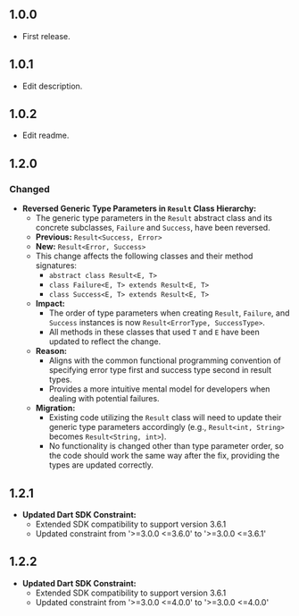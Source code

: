 ## 1.0.0

- First release.

## 1.0.1

- Edit description.

## 1.0.2

- Edit readme.

## 1.2.0

### Changed

- **Reversed Generic Type Parameters in `Result` Class Hierarchy:**
    - The generic type parameters in the `Result` abstract class and its concrete subclasses, `Failure` and `Success`, have been reversed.
    - **Previous:** `Result<Success, Error>`
    - **New:** `Result<Error, Success>`
    - This change affects the following classes and their method signatures:
        - `abstract class Result<E, T>`
        - `class Failure<E, T> extends Result<E, T>`
        - `class Success<E, T> extends Result<E, T>`
    - **Impact:**
        - The order of type parameters when creating `Result`, `Failure`, and `Success` instances is now `Result<ErrorType, SuccessType>`.
        - All methods in these classes that used `T` and `E` have been updated to reflect the change.
    - **Reason:**
        - Aligns with the common functional programming convention of specifying error type first and success type second in result types.
        - Provides a more intuitive mental model for developers when dealing with potential failures.
    - **Migration:**
        - Existing code utilizing the `Result` class will need to update their generic type parameters accordingly (e.g., `Result<int, String>` becomes `Result<String, int>`).
        - No functionality is changed other than type parameter order, so the code should work the same way after the fix, providing the types are updated correctly.

## 1.2.1

- **Updated Dart SDK Constraint:**
    - Extended SDK compatibility to support version 3.6.1
    - Updated constraint from '>=3.0.0 <=3.6.0' to '>=3.0.0 <=3.6.1'

## 1.2.2

- **Updated Dart SDK Constraint:**
    - Extended SDK compatibility to support version 3.6.1
    - Updated constraint from '>=3.0.0 <=4.0.0' to '>=3.0.0 <=4.0.0'